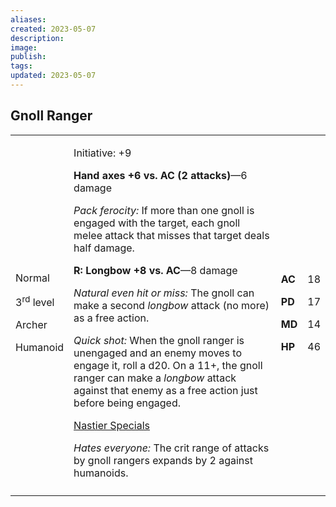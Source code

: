 ```yaml
---
aliases: 
created: 2023-05-07
description: 
image: 
publish: 
tags: 
updated: 2023-05-07
---
```


## Gnoll Ranger

<table>
<colgroup>
<col style="width: 16%" />
<col style="width: 72%" />
<col style="width: 5%" />
<col style="width: 5%" />
</colgroup>
<tbody>
<tr class="odd">
<td><p>Normal</p>
<p>3<sup>rd</sup> level</p>
<p>Archer</p>
<p>Humanoid</p></td>
<td><p>Initiative: +9</p>
<p><strong>Hand axes +6 vs. AC (2 attacks)</strong>—6 damage</p>
<p><em>Pack ferocity:</em> If more than one gnoll is engaged with the
target, each gnoll melee attack that misses that target deals half
damage.</p>
<p><strong>R: Longbow +8 vs. AC</strong>—8 damage</p>
<p><em>Natural even hit or miss:</em> The gnoll can make a second
<em>longbow</em> attack (no more) as a free action.</p>
<p><em>Quick shot:</em> When the gnoll ranger is unengaged and an enemy
moves to engage it, roll a d20. On a 11+, the gnoll ranger can make a
<em>longbow</em> attack against that enemy as a free action just before
being engaged.</p>
<p><u>Nastier Specials</u></p>
<p><em>Hates everyone:</em> The crit range of attacks by gnoll rangers
expands by 2 against humanoids.</p></td>
<td><p><strong>AC</strong></p>
<p><strong>PD</strong></p>
<p><strong>MD</strong></p>
<p><strong>HP</strong></p></td>
<td><p>18</p>
<p>17</p>
<p>14</p>
<p>46</p></td>
</tr>
<tr class="even">
<td></td>
<td></td>
<td></td>
<td></td>
</tr>
</tbody>
</table>

